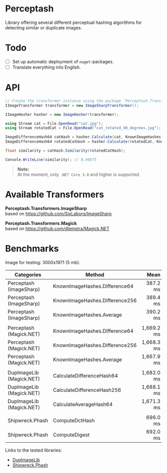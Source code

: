 # Perceptash

Library offering several different perceptual hashing algorithms for detecting similar or duplicate images.

# Todo

- [ ] Set up automatic deployment of `nuget`-packages.
- [ ] Translate everything into English.

# API

```csharp
// Create the transformer instance using the package `Perceptash.Transformers.ImageSharp`.
IImageTransformer transformer = new ImageSharpTransformer();

IImageHasher hasher = new ImageHasher(transformer);

using Stream cat = File.OpenRead("cat.jpg");
using Stream rotatedCat = File.OpenRead("cat_rotated_90_degrees.jpg");

ImageDifferenceHash64 catHash = hasher.Calculate(cat, KnownImageHashes.Difference64);
ImageDifferenceHash64 rotatedCatHash = hasher.Calculate(rotatedCat, KnownImageHashes.Difference64);

float similarity = catHash.Similarity(rotatedCatHash);

Console.WriteLine(similarity); // 0.46875
```

> **Note:**  
At the moment, only `.NET Core 3.0` and higher is supported.

# Available Transformers

**Perceptash.Transformers.ImageSharp**  
based on https://github.com/SixLabors/ImageSharp  

**Perceptash.Transformers.Magick**  
based on https://github.com/dlemstra/Magick.NET

# Benchmarks

Image for testing: 3000x1971 (5 mb).

|               Categories |                         Method |       Mean |     Error |    StdDev |   Allocated |
|------------------------- |------------------------------- |-----------:|----------:|----------:|------------:|
| Perceptash (ImageSharp)  | KnownImageHashes.Difference64  |   387.2 ms |  2.908 ms |  2.720 ms |    48.25 KB |
| Perceptash (ImageSharp)  | KnownImageHashes.Difference256 |   389.4 ms |  2.620 ms |  2.451 ms |     40.8 KB |
| Perceptash (ImageSharp)  | KnownImageHashes.Average       |   390.2 ms |  4.986 ms |  4.664 ms |    49.44 KB |
|                          |                                |            |           |           |             |
| Perceptash (Magick.NET)  | KnownImageHashes.Difference64  | 1,669.2 ms | 16.199 ms | 14.360 ms |    13.17 KB |
| Perceptash (Magick.NET)  | KnownImageHashes.Difference256 | 1,668.3 ms | 10.973 ms | 10.264 ms |    13.55 KB |
| Perceptash (Magick.NET)  | KnownImageHashes.Average       | 1,667.9 ms | 19.372 ms | 18.121 ms |     13.2 KB |
|                          |                                |            |           |           |             |
| DupImageLib (Magick.NET) | CalculateDifferenceHash64      | 1,682.0 ms | 20.820 ms | 19.475 ms |    13.05 KB |
| DupImageLib (Magick.NET) | CalculateDifferenceHash256     | 1,688.1 ms | 36.941 ms | 39.526 ms |    13.37 KB |
| DupImageLib (Magick.NET) | CalculateAverageHash64         | 1,671.3 ms | 12.579 ms | 11.766 ms |    13.16 KB |
|                          |                                |            |           |           |             |
| Shipwreck.Phash          | ComputeDctHash                 |   696.0 ms |  1.984 ms |  1.759 ms | 10174.71 KB |
| Shipwreck.Phash          | ComputeDigest                  |   692.0 ms |  4.319 ms |  4.040 ms | 10160.13 KB |

Links to the tested libraries:

* [DupImageLib](https://github.com/Quickshot/DupImageLib)
* [Shipwreck.Phash](https://github.com/pgrho/phash)